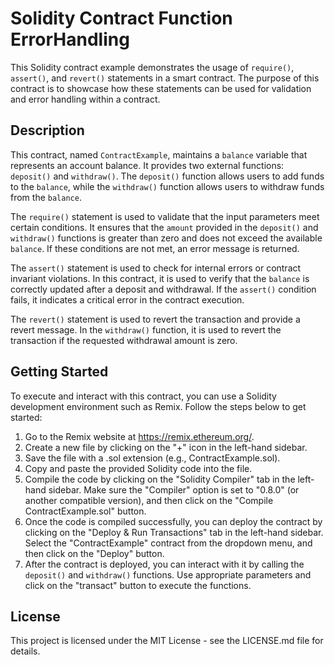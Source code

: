 # Solidity Contract Function ErrorHandling

This Solidity contract example demonstrates the usage of `require()`, `assert()`, and `revert()` statements in a smart contract. The purpose of this contract is to showcase how these statements can be used for validation and error handling within a contract.

## Description

This contract, named `ContractExample`, maintains a `balance` variable that represents an account balance. It provides two external functions: `deposit()` and `withdraw()`. The `deposit()` function allows users to add funds to the `balance`, while the `withdraw()` function allows users to withdraw funds from the `balance`. 

The `require()` statement is used to validate that the input parameters meet certain conditions. It ensures that the `amount` provided in the `deposit()` and `withdraw()` functions is greater than zero and does not exceed the available `balance`. If these conditions are not met, an error message is returned.

The `assert()` statement is used to check for internal errors or contract invariant violations. In this contract, it is used to verify that the `balance` is correctly updated after a deposit and withdrawal. If the `assert()` condition fails, it indicates a critical error in the contract execution.

The `revert()` statement is used to revert the transaction and provide a revert message. In the `withdraw()` function, it is used to revert the transaction if the requested withdrawal amount is zero.

## Getting Started

To execute and interact with this contract, you can use a Solidity development environment such as Remix. Follow the steps below to get started:

1. Go to the Remix website at https://remix.ethereum.org/.
2. Create a new file by clicking on the "+" icon in the left-hand sidebar.
3. Save the file with a .sol extension (e.g., ContractExample.sol).
4. Copy and paste the provided Solidity code into the file.
5. Compile the code by clicking on the "Solidity Compiler" tab in the left-hand sidebar. Make sure the "Compiler" option is set to "0.8.0" (or another compatible version), and then click on the "Compile ContractExample.sol" button.
6. Once the code is compiled successfully, you can deploy the contract by clicking on the "Deploy & Run Transactions" tab in the left-hand sidebar. Select the "ContractExample" contract from the dropdown menu, and then click on the "Deploy" button.
7. After the contract is deployed, you can interact with it by calling the `deposit()` and `withdraw()` functions. Use appropriate parameters and click on the "transact" button to execute the functions.

## License

This project is licensed under the MIT License - see the LICENSE.md file for details.
